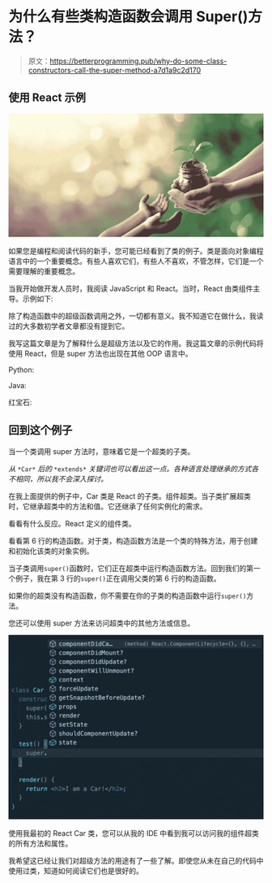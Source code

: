 # 为什么有些类构造函数会调用 Super()方法？

> 原文：<https://betterprogramming.pub/why-do-some-class-constructors-call-the-super-method-a7d1a9c2d170>

## 使用 React 示例

![](img/7b3ad0896b3f1aa3aa46528bd3d2fff8.png)

如果您是编程和阅读代码的新手，您可能已经看到了类的例子。类是面向对象编程语言中的一个重要概念。有些人喜欢它们，有些人不喜欢，不管怎样，它们是一个需要理解的重要概念。

当我开始做开发人员时，我阅读 JavaScript 和 React。当时，React 由类组件主导。示例如下:

除了构造函数中的超级函数调用之外，一切都有意义。我不知道它在做什么，我读过的大多数初学者文章都没有提到它。

我写这篇文章是为了解释什么是超级方法以及它的作用。我这篇文章的示例代码将使用 React，但是 super 方法也出现在其他 OOP 语言中。

Python:

Java:

红宝石:

## 回到这个例子

当一个类调用 super 方法时，意味着它是一个超类的子类。

*从* `*Car*` *后的* `*extends*` *关键词也可以看出这一点。各种语言处理继承的方式各不相同，所以我不会深入探讨。*

在我上面提供的例子中，Car 类是 React 的子类。组件超类。当子类扩展超类时，它继承超类中的方法和值。它还继承了任何实例化的需求。

看看有什么反应。React 定义的组件类。

看看第 6 行的构造函数。对于类，构造函数方法是一个类的特殊方法，用于创建和初始化该类的对象实例。

当子类调用`super()`函数时，它们正在超类中运行构造函数方法。回到我们的第一个例子，我在第 3 行的`super()`正在调用父类的第 6 行的构造函数。

如果你的超类没有构造函数，你不需要在你的子类的构造函数中运行`super()`方法。

您还可以使用 super 方法来访问超类中的其他方法或信息。

![](img/e291becdcedbaac54f3f62bd73ec21ba.png)

使用我最初的 React Car 类，您可以从我的 IDE 中看到我可以访问我的组件超类的所有方法和属性。

我希望这已经让我们对超级方法的用途有了一些了解。即使您从未在自己的代码中使用过类，知道如何阅读它们也是很好的。